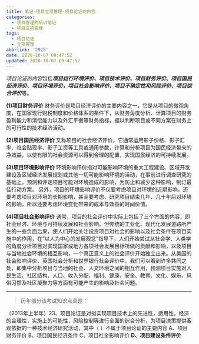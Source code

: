 ```yaml
---
title: 笔记-项目立项管理-项目论证的内容
categories:
  - 项目管理的培训笔记
  - 项目立项管理
tags:
  - 项目论证
  - 立项管理
abbrlink: '2925'
date: 2020-10-07 09:47:52
updated: 2020-10-07 09:47:52
---
```


*项目论证的内容*包括***项目运行环境评价、项目技术评价、项目财务评价、项目国民经济评价、项目环境评价，项目社会影响评价、项目不确定性和风险评价、项目综合评价***等。

<!-- more -->

**(1)项目财务评价**
财务评价是项目经济评价的主要内容之一，它是从项目的微观角度，在国家现行财税制度和价格体系的条件下，从财务角度分析、计算项目的财务盈利能力和清偿能力以及外汇平衡等财务指标，据以判断项目或不同方案在财务上的可行性的技术经济活动。

**(2)项目国民经济评价**
又称项目的社会经济评价，它通常运用影子价格、影子汇率、社会贴现率、影子工资等工具或通用参数，计算和分析项目为国民经济带来的净效益，以使有限的社会资源可以得到合理的配置，实现国民经济的可持续发展。

**(3)项目环境影响评价**
环境影响评价指对可能影响环境的重大工程建设、区域开发建设及区域经济发展规划或其他一切可能影响环境的活动，在事前进行调查研究的基础上，预测和评定项目可能对环境造成的影响，为防止和减少这种影响，制订最佳行动方案。
另外，项目的环境影响评价不仅要考虑项目对环境的近期影响，还要考虑项目对环境的长期影响，甚至要考虑、研究项目结束几年、几十年后对环境的影响，所以还要考虑环境变化带来的成本与效益的时间价值。

**(4)项目社会影响评价**
通常，项目的社会评价中实际上包括了三个方面的内容，即社会经济、环境与可持续发展和社会影响。但传统的工业化、现代化发展道路所产生的一些负面后果，使人们开始关注投资项目对社会的影响以及社会条件在项目实施中的作用，在“以人为中心的发展观忿”指导下，人们开始尝试从社会学、人类学的角度分析项目对实现国家或地方各项社会发展目标所做的贡献和影响，以及项目与当地社会环境的相互影响，一个真正意义上的社会评价开始独立出来。从美国的社会影响评价、英国社会分析和世界银行社会评价中，我们可以看到许多共同之处，即集中分析项目与当地的社会、人文环境之间的相互作用，预测项目实施对人民生活、社区结构、人口、收入分配、福利、健康、安全、教育、文化、娱乐、风俗习惯及社区凝聚力等方面有可能产生的影响及社会问题。

---

> 历年部分该考试知识点真题：

（2013年上半年）23、项目论证是对拟实现项目技术上的先进性，适用性，经济的合理性，实施上的可能性，风险控制等进行全面的综合分析，为项目决策提供客观依据的一种技术经济研究活动，其中（ ）不属于项目论证的主要内容
A、项目财务评价
B、项目国民经济条件
C、项目社全影响评价
**D、项目建设条件评价**
